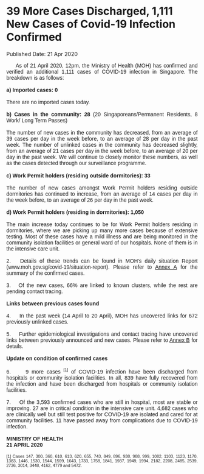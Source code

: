 <html>
    <meta http-equiv="Content-Type" content="text/html; charset=utf-8"/>
    <meta charset="utf-8"/>
    <title>39 More Cases Discharged, 1,111 New Cases of Covid-19 Infection Confirmed</title>
    <body><h1>39 More Cases Discharged, 1,111 New Cases of Covid-19 Infection Confirmed</h1>
    <p>Published Date: 21 Apr 2020</p> <div style="text-align: justify;"><span style="font-family: Arial; font-size: 14px;">&nbsp; &nbsp;&nbsp; As of 21 April 2020, 12pm, the Ministry of Health (MOH) has confirmed and verified an additional 1,111 cases of COVID-19 infection in Singapore. The breakdown is as follows:<br><br><strong></strong></span><span style="font-family: Arial; font-size: 14px;"><strong>a)&nbsp;Imported cases: 0 </strong></span></div><div style="text-align: justify;"><span style="font-family: Arial; font-size: 14px;"><br>There are no imported cases today.&nbsp;&nbsp; </span></div><div style="text-align: justify;"><span style="font-family: Arial; font-size: 14px;"><br><strong>b)&nbsp;Cases in the community: 28</strong> (20 Singaporeans/Permanent Residents, 8 Work/ Long Term Passes)</span></div><div style="text-align: justify;"><span style="font-family: Arial; font-size: 14px;"><br>The number of new cases in the community has decreased, from an average of 39 cases per day in the week before, to an average of 28 per day in the past week. The number of unlinked cases in the community has decreased slightly, from an average of 21 cases per day in the week before, to an average of 20 per day in the past week. We will continue to closely monitor these numbers, as well as the cases detected through our surveillance programme.</span></div><div style="text-align: justify;"><br><span style="font-family: Arial; font-size: 14px;"><strong>c)&nbsp;Work Permit holders (residing outside dormitories): 33</strong></span></div><div style="text-align: justify;"><span style="font-family: Arial; font-size: 14px;"><br>The number of new cases amongst Work Permit holders residing outside dormitories has continued to increase, from an average of 14 cases per day in the week before, to an average of 26 per day in the past week.&nbsp; </span></div><div style="text-align: justify;"><span style="font-family: Arial; font-size: 14px;"><br><strong>d)&nbsp;Work Permit holders (residing in dormitories): 1,050</strong></span></div><div style="text-align: justify;"><span style="font-family: Arial; font-size: 14px;"><br>The main increase today continues to be for Work Permit holders residing in dormitories, where we are picking up many more cases because of extensive testing. Most of these cases have a mild illness and are being monitored in the community isolation facilities or general ward of our hospitals. None of them is in the intensive care unit. </span></div><div style="text-align: justify;"><span style="font-family: Arial; font-size: 14px;"><br>2. &nbsp; Details of these trends can be found in MOH’s daily situation Report (www.moh.gov.sg/covid-19/situation-report). Please refer to <a title="200421 MOH Press Release Annex A" href="/docs/librariesprovider5/pressroom/press-releases/200421-moh-press-release-annex-a.pdf?sfvrsn=bb713493_0">Annex A</a>&nbsp;for the summary of the confirmed cases.<br><br></span><span style="font-family: Arial; font-size: 14px;">3. &nbsp; Of the new cases, 66% are linked to known clusters, while the rest are pending contact tracing. </span></div><div style="text-align: justify;"><span style="font-family: Arial; font-size: 14px;"><br><strong>Links between previous cases found<br></strong><br></span><span style="font-family: Arial; font-size: 14px;">4. &nbsp;&nbsp; In the past week (14 April to 20 April), MOH has uncovered links for 672 previously unlinked cases. </span></div><div style="text-align: justify;"><span style="font-family: Arial; font-size: 14px;"><br>5. &nbsp;&nbsp; Further epidemiological investigations and contact tracing have uncovered links between previously announced and new cases. Please refer to <a title="200421 MOH Press Release Annex B" href="/docs/librariesprovider5/pressroom/press-releases/200421-moh-press-release-annex-b.pdf?sfvrsn=5acad8bc_0">Annex B</a>&nbsp;for details.<br><br></span></div><div style="text-align: justify;"><span style="font-family: Arial; font-size: 14px;"><strong>Update on condition of confirmed cases</strong></span></div><div style="text-align: justify;"><span style="font-family: Arial; font-size: 14px;"><br>6. &nbsp; &nbsp; 9 more cases <sup><span style="font-size: 11px;">[1]</span></sup> of COVID-19 infection have been discharged from hospitals or community isolation facilities. In all, 839 have fully recovered from the infection and have been discharged from hospitals or community isolation facilities. </span></div><div style="text-align: justify;"><span style="font-family: Arial; font-size: 14px;"><br>7. &nbsp;&nbsp; Of the 3,593 confirmed cases who are still in hospital, most are stable or improving. 27 are in critical condition in the intensive care unit. 4,682 cases who are clinically well but still test positive for COVID-19 are isolated and cared for at community facilities. 11 have passed away from complications due to COVID-19 infection.</span></div><div style="text-align: justify;"><span style="font-family: Arial;"><span style="font-size: 14px;"><br><strong>MINISTRY OF HEALTH<br>21 APRIL 2020<br><br></strong><span style="font-size: 11px;">[1]&nbsp;Cases 147, 300, 360, 610, 613, 620, 655, 743, 849, 896, 938, 988, 999, 1082, 1103, 1123, 1170, 1383, 1446, 1530, 1544, 1599, 1643, 1733, 1758, 1841, 1937, 1949, 1994, 2182, 2208, 2485, 2539, 2736, 3014, 3448, 4162, 4779 and 5472.</span></span></span></div></body>
</html>